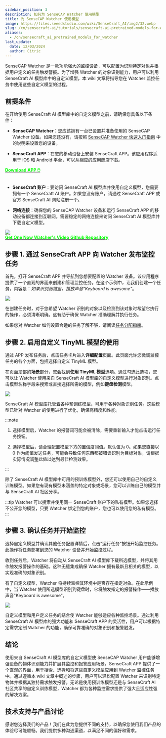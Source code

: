 ```yaml
---
sidebar_position: 3
description: 如何为 SenseCAP Watcher 使用模型
title: 为 SenseCAP Watcher 使用模型
image: https://files.seeedstudio.com/wiki/SenseCraft_AI/img2/32.webp
slug: /cn/sensecraft-ai/tutorials/sensecraft-ai-pretrained-models-for-watcher
aliases:
  - /cn/sensecraft_ai_pretrained_models_for_watcher
last_update:
  date: 12/03/2024
  author: Citric
---
```


SenseCAP Watcher 是一款功能强大的监控设备，可以配置为识别特定对象并根据用户定义的任务触发警报。为了增强 Watcher 的对象识别能力，用户可以利用 SenseCraft AI 模型库中的自定义模型。本 wiki 文章将指导您在 Watcher 监控任务中使用这些自定义模型的过程。

## 前提条件

在开始使用 SenseCraft AI 模型库中的自定义模型之前，请确保您具备以下条件：

- **SenseCAP Watcher**：您应该拥有一台已设置并准备使用的 SenseCAP Watcher 设备。如果您还没有，请按照 [SenseCAP Watcher 快速入门指南](https://wiki.seeedstudio.com/getting_started_with_watcher/) 中的说明来设置您的设备。

- **SenseCraft APP**：在您的移动设备上安装 SenseCraft APP。该应用程序适用于 iOS 和 Android 平台，可以从相应的应用商店下载。

<div class="get_one_now_container" style={{textAlign: 'center'}}>
    <a class="get_one_now_item" href="https://sensecraft-app-download.seeed.cc" target="_blank" rel="noopener noreferrer">
            <strong><span><font color={'FFFFFF'} size={"4"}> Download APP 🖱️</font></span></strong>
    </a>
</div>

<br />

- **SenseCraft 账户**：要访问 SenseCraft AI 模型库并使用自定义模型，您需要拥有一个 SenseCraft AI 账户。如果您没有账户，请通过 SenseCraft APP 或官方 SenseCraft AI 网站注册一个。

- **网络连接**：确保您的 SenseCAP Watcher 设备和运行 SenseCraft APP 的移动设备都连接到互联网。需要稳定的网络连接来访问 SenseCraft AI 模型库并下载自定义模型。

<div style={{textAlign:'center'}}><img src="https://files.seeedstudio.com/wiki/watcher_getting_started/watcherKS.jpg" style={{width:1000, height:'auto'}}/></div>

<div class="get_one_now_container" style={{textAlign: 'center'}}>
    <a class="get_one_now_item" href="https://www.seeedstudio.com/SenseCAP-Watcher-W1-A-p-5979.html" target="_blank">
            <strong><span><font color={'FFFFFF'} size={"4"}> Get One Now</font></span></strong>
    </a>
    <a class="get_one_now_item" href="https://www.youtube.com/watch?v=ny22Z0cAIqE" target="_blank" rel="noopener noreferrer">
            <strong><span><font color={'FFFFFF'} size={"4"}> Watcher's Video</font></span></strong>
    </a>
    <a class="get_one_now_item" href="https://github.com/Seeed-Studio/OSHW-SenseCAP-Watcher" target="_blank" rel="noopener noreferrer">
            <strong><span><font color={'FFFFFF'} size={"4"}> Github Repository</font></span></strong>
    </a>
</div>

## 步骤 1. 通过 SenseCraft APP 向 Watcher 发布监控任务

首先，打开 SenseCraft APP 并导航到您想要配置的 Watcher 设备。该应用程序提供了一个直观的界面来创建和管理监控任务。在这个示例中，让我们创建一个任务，内容是：*如果识别到键盘，播放声音"Keyboard is awesome"*。

<div style={{textAlign:'center'}}><img src="https://files.seeedstudio.com/wiki/SenseCraft_AI/img2/31.png" style={{width:250, height:'auto'}}/></div>

在创建任务时，对于您希望 Watcher 识别的对象以及检测到该对象时希望它执行的操作，必须清晰明确。这有助于确保 Watcher 准确理解并执行任务。

如果您对 Watcher 如何设置合适的任务了解不够，请阅读[任务分配指南](https://wiki.seeedstudio.com/getting_started_with_watcher_task/)。

## 步骤 2. 启用自定义 TinyML 模型的使用

通过 APP 发布任务后，点击任务卡片进入**详细配置**页面。此页面允许您微调监控任务的各个方面，包括选择自定义 TinyML 模型。

在页面顶部的**场景**部分，您会找到**使用 TinyML 模型**选项。通过勾选此选项，您可以让 Watcher 使用来自 SenseCraft AI 模型库的自定义模型进行对象识别。点击模型名称字段来搜索或直接选择所需的模型，例如**键盘检测**模型。

<div style={{textAlign:'center'}}><img src="https://files.seeedstudio.com/wiki/SenseCraft_AI/img2/32.png" style={{width:1000, height:'auto'}}/></div>

SenseCraft AI 模型库托管着各种预训练模型，可用于各种对象识别任务。这些模型已针对 Watcher 的使用进行了优化，确保高精度和性能。

:::note

1. 选择模型后，Watcher 的报警词可能会被清除，需要重新输入才能点击运行任务按钮。

2. 选择模型后，请合理配置模型下方的置信度阈值。默认值为 0。如果您直接以 0 作为阈值发送任务，可能会导致任何东西都被错误识别为目标对象，请根据实际情况调整此值以达到最佳检测效果。

:::

除了 SenseCraft AI 模型库中可用的预训练模型外，您还可以使用自己的自定义训练模型。如果您有现有模型未涵盖的特定对象或场景，您可以训练自己的模型并与 SenseCraft AI 社区分享。

:::tip
Watcher 可以搜索并使用同一 SenseCraft 账户下的私有模型。如果您选择不公开您的模型，只要 Watcher 绑定到您的账户，您也可以使用您的私有模型。
:::

## 步骤 3. 确认任务并开始监控

选择自定义模型并确认其他任务配置详情后，点击"运行任务"按钮开始监控任务。此操作将任务部署到您的 Watcher 设备并开始监控过程。

收到任务后，Watcher 将自动从 SenseCraft AI 模型库下载所选模型，并将其用作触发报警操作的基础。这种无缝集成确保 Watcher 拥有最新且相关的模型，以实现准确的对象识别。

有了自定义模型，Watcher 将持续监控其环境中是否存在指定对象。在此示例中，当 Watcher 使用所选模型识别到键盘时，它将触发指定的报警操作——播放声音"Keyboard is awesome"。

<div style={{textAlign:'center'}}><img src="https://files.seeedstudio.com/wiki/SenseCraft_AI/img2/33.png" style={{width:600, height:'auto'}}/></div>

自定义模型和用户定义任务的结合使 Watcher 能够适应各种监控场景。通过利用 SenseCraft AI 模型库的强大功能和 SenseCraft APP 的灵活性，用户可以根据特定需求定制 Watcher 的功能，确保可靠准确的对象识别和报警触发。

## 结论

使用来自 SenseCraft AI 模型库的自定义模型使 SenseCAP Watcher 用户能够增强设备的物体识别能力并扩展其监控和报警应用场景。SenseCraft APP 提供了一个直观的界面，用于搜索、选择和将这些自定义模型应用到 Watcher 监控任务中。通过遵循本 wiki 文章中概述的步骤，用户可以轻松配置 Watcher 来识别特定物体并根据其独特需求触发报警。无论是使用预训练模型还是与 SenseCraft AI 社区共享的自定义训练模型，Watcher 都为各种监控需求提供了强大且适应性强的解决方案。

## 技术支持与产品讨论

感谢您选择我们的产品！我们在此为您提供不同的支持，以确保您使用我们产品的体验尽可能顺畅。我们提供多种沟通渠道，以满足不同的偏好和需求。

<div class="button_tech_support_container">
<a href="https://discord.com/invite/QqMgVwHT3X" class="button_tech_support_sensecap"></a>
<a href="https://support.sensecapmx.com/portal/en/home" class="button_tech_support_sensecap3"></a>
</div>

<div class="button_tech_support_container">
<a href="mailto:support@sensecapmx.com" class="button_tech_support_sensecap2"></a>
<a href="https://github.com/Seeed-Studio/wiki-documents/discussions/69" class="button_discussion"></a>
</div>
